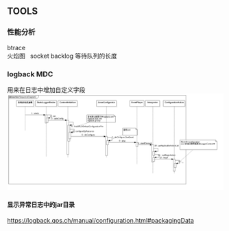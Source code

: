 ## TOOLS
### 性能分析  
  btrace    
  火焰图  
  socket backlog 等待队列的长度  
  
  
  
### logback MDC  
用来在日志中增加自定义字段  
![xml解析过程](https://github.com/yszzu1/work_fly_log/blob/master/images/logback%20xml%E9%85%8D%E7%BD%AE%E8%A7%A3%E6%9E%90%E8%BF%87%E7%A8%8B.png)

#### 显示异常日志中的jar目录
https://logback.qos.ch/manual/configuration.html#packagingData
